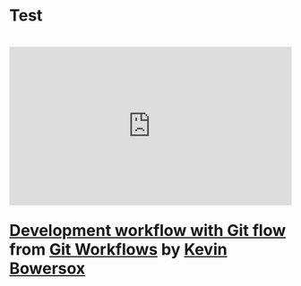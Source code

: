 <h1>Test<h1>
<div style="position:relative;height:0;padding-bottom:56.25%"><iframe width="640" height="360" src="https://www.linkedin.com/learning/embed/git-workflows/development-workflow-with-git-flow?autoplay=false&claim=AQEQ1hqz5k9T3gAAAYoGcpjyR02W7qJHk4Fj0pq26DslUMjGODZ2y6FkbzvT83YzBIKcYaX-majHH_HrLv4LB4oM1Y18_cNcyoKdS9jBSnQZpOOCLSohzA5Y6FXd8Wf-WczmMbtxrAQrPn8sJAsB9_MXDaOPQ-i7dwPsiNkZtJUNLCJhx2I8e4ykefC686RpXpQMvUEpNcHu90C5FLkDNEs892uJ1eI_hMa2wevJ-M_ZQYibSCyJ9YlhRTXGmglR7wYsXu2ELWbjMvrTVEcghUSsF1Bsuimp3NIprtAGmDq1HNx0Uh-AoHs2zF6iB2jmJ1pDf2QhoMtTqrW9GodYrZ4ob7YuqEAL9aWNjzmCSEVjWJfO_ZBuLMTTtkPavOpXPNxYyedRPZw6EWJqrM3ig4CkfjEmHIsr3r46pLE2-6Cj8OBV2rzmRQQvjyOGDUS4klr-7H0qZH63OCruxL4qsrZIQAxiK7jlb1bF-Ee7gvIj2wARKMAw1cM6k0o3k8HTZ3nC7ZNhZG0fkW4QLOHxBcraK6aVYjfxChDOPL-nwRnk9Hqs8qBVNGzzF8Q6T0m0CqnF2_q3J3SvhT-JLS9mXOIbgZPAk6ESTT-USvVgNjE3S6Vn9LwNjCqP-zqchir-7JJeR4ZXbpsPU7gLf6U35BkH2rgXgYtq1pxu8jrJy_KLJG-1ng2lKGvpaJOH_atMcP_qhq8eyWDdKPqS_yoF0QltI0lO_BegE5PShXCoc7309P4f_U2Cyw9-BpdXiy6DXoSnhHNaRk8rYXRR7eGmnj9vrKQawXrCdPFJ6def37IEsJkSBgA-wb6gxHI3-kx4O1r2yKH9BSc-G9iTDBHaB-HjdGktpAgDWc85R4Aj1SEoRkvUfng7rgyioLAsh4V_4Bt3aOWuk8WbXixLXHp0mUyxGSSvNOoNZXStHsSi7_mP04d4jTtyi3GbTxf46KLsfrWuKxzmEzp42SNrU3Ix_RpyxT99cyhmFSNr9QyC6x8DA4cYV2XITQ8NYLQ_aLp7K5_6p47qtW_Gcvz-G5rNwBhIv2pf9VfSIkdEJglqlySN9LegByL2I4K20N26C3_nXTtQ-seZ1IWRvvR-3Ccj_kNI3n-2l84fcuHyF28wagjykv9QJOeU86s3an1wKuQXwhrbQBfuMXe-W6fqB4DitvOchEzpEOgMIlJY27y_to_VV5VsNovjBxJY9bokLtKgCRahkRv-ipOXfc6LA2UW-HNMeAP5" mozallowfullscreen="true" webkitallowfullscreen="true" allowfullscreen="true" frameborder="0" style="position:absolute;width:100%;height:100%;left:0"></iframe></div><p><strong><a href="https://www.linkedin.com/learning/git-workflows/development-workflow-with-git-flow?trk=embed_lil">Development workflow with Git flow</a></strong> from <strong><a href="https://www.linkedin.com/learning/git-workflows?trk=embed_lil">Git Workflows</a></strong> by <strong><a href="https://www.linkedin.com/learning/instructors/kevin-bowersox?trk=embed_lil">Kevin Bowersox</a></strong></p>